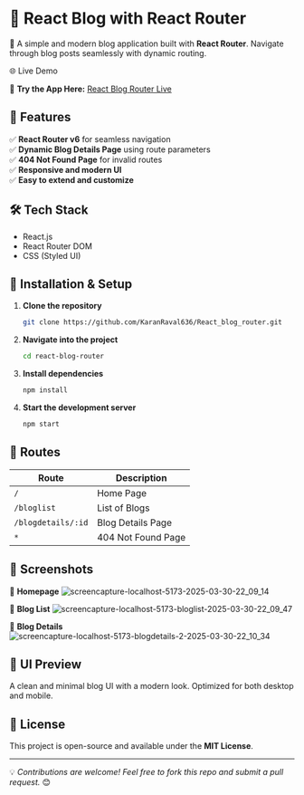 # 📝 React Blog with React Router

🚀 A simple and modern blog application built with **React Router**. Navigate through blog posts seamlessly with dynamic routing.

🌐 Live Demo

🔗 **Try the App Here:** [React Blog Router Live](https://react-blog-router.vercel.app/)

## 📌 Features
✅ **React Router v6** for seamless navigation  
✅ **Dynamic Blog Details Page** using route parameters  
✅ **404 Not Found Page** for invalid routes  
✅ **Responsive and modern UI**  
✅ **Easy to extend and customize**  

## 🛠️ Tech Stack
- React.js
- React Router DOM
- CSS (Styled UI)

## 🚀 Installation & Setup
1. **Clone the repository**  
   ```sh
   git clone https://github.com/KaranRaval636/React_blog_router.git
   ```
2. **Navigate into the project**  
   ```sh
   cd react-blog-router
   ```
3. **Install dependencies**  
   ```sh
   npm install
   ```
4. **Start the development server**  
   ```sh
   npm start
   ```

## 🔗 Routes
| Route          | Description |
|---------------|-------------|
| `/`           | Home Page |
| `/bloglist`   | List of Blogs |
| `/blogdetails/:id` | Blog Details Page |
| `*`           | 404 Not Found Page |

## 📸 Screenshots
📌 **Homepage**
![screencapture-localhost-5173-2025-03-30-22_09_14](https://github.com/user-attachments/assets/05c0df6c-e332-4650-a1b8-97fed2244aa4)

📌 **Blog List**
![screencapture-localhost-5173-bloglist-2025-03-30-22_09_47](https://github.com/user-attachments/assets/efd77392-d5b7-4dbb-a6c0-6906a3d7026b)

📌 **Blog Details**
![screencapture-localhost-5173-blogdetails-2-2025-03-30-22_10_34](https://github.com/user-attachments/assets/fd676692-7ca0-46d3-a776-78213c68411c)


## 🎨 UI Preview
A clean and minimal blog UI with a modern look. Optimized for both desktop and mobile.

## 📜 License
This project is open-source and available under the **MIT License**.

---

💡 _Contributions are welcome! Feel free to fork this repo and submit a pull request._ 😊

